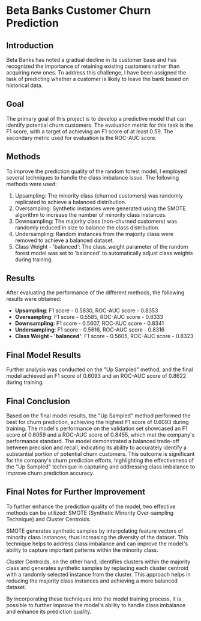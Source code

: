 # Beta Banks Customer Churn Prediction

## Introduction
Beta Banks has noted a gradual decline in its customer base and has recognized the importance of retaining existing customers rather than acquiring new ones. To address this challenge, I have been assigned the task of predicting whether a customer is likely to leave the bank based on historical data.

## Goal
The primary goal of this project is to develop a predictive model that can identify potential churn customers. The evaluation metric for this task is the F1 score, with a target of achieving an F1 score of at least 0.59. The secondary metric used for evaluation is the ROC-AUC score.

## Methods
To improve the prediction quality of the random forest model, I employed several techniques to handle the class imbalance issue. The following methods were used:

1. Upsampling: The minority class (churned customers) was randomly replicated to achieve a balanced distribution.
2. Oversampling: Synthetic instances were generated using the SMOTE algorithm to increase the number of minority class instances.
3. Downsampling: The majority class (non-churned customers) was randomly reduced in size to balance the class distribution.
4. Undersampling: Random instances from the majority class were removed to achieve a balanced dataset.
5. Class Weight - 'balanced': The class_weight parameter of the random forest model was set to 'balanced' to automatically adjust class weights during training.

## Results
After evaluating the performance of the different methods, the following results were obtained:

- **Upsampling**: F1 score - 0.5830, ROC-AUC score - 0.8353
- **Oversampling**: F1 score - 0.5585, ROC-AUC score - 0.8333
- **Downsampling**: F1 score - 0.5607, ROC-AUC score - 0.8341
- **Undersampling**: F1 score - 0.5616, ROC-AUC score - 0.8316
- **Class Weight - 'balanced'**: F1 score - 0.5605, ROC-AUC score - 0.8323

## Final Model Results
Further analysis was conducted on the "Up Sampled" method, and the final model achieved an F1 score of 0.6093 and an ROC-AUC score of 0.8622 during training.


## Final Conclusion
Based on the final model results, the "Up Sampled" method performed the best for churn prediction, achieving the highest F1 score of 0.6093 during training. The model's performance on the validation set showcased an F1 score of 0.6059 and a ROC-AUC score of 0.8455, which met the company's performance standard. The model demonstrated a balanced trade-off between precision and recall, indicating its ability to accurately identify a substantial portion of potential churn customers. This outcome is significant for the company's churn prediction efforts, highlighting the effectiveness of the "Up Sampled" technique in capturing and addressing class imbalance to improve churn prediction accuracy.

## Final Notes for Further Improvement
To further enhance the prediction quality of the model, two effective methods can be utilized: SMOTE (Synthetic Minority Over-sampling Technique) and Cluster Centroids.

SMOTE generates synthetic samples by interpolating feature vectors of minority class instances, thus increasing the diversity of the dataset. This technique helps to address class imbalance and can improve the model's ability to capture important patterns within the minority class.

Cluster Centroids, on the other hand, identifies clusters within the majority class and generates synthetic samples by replacing each cluster centroid with a randomly selected instance from the cluster. This approach helps in reducing the majority class instances and achieving a more balanced dataset.

By incorporating these techniques into the model training process, it is possible to further improve the model's ability to handle class imbalance and enhance its prediction quality.
